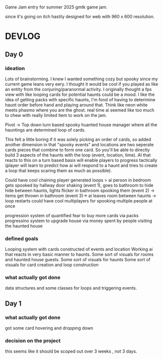 Game Jam entry for summer 2025 gmtk game jam.

since it's going on itch hastily designed for web with 960 x 600 resolution. 

# DEVLOG

## Day 0

### ideation 

Lots of brainstorming. I knew I wanted something cozy but spooky since my current game leans very eery. 
I thought it would be cool if you played as like an entity from the conjuring/paranormal activity. 
I originally thought a fps view with like looping cards for potential haunts could be a mood. 
I like the idea of getting packs with specific haunts, I'm fond of having to deterimine haunt order before hand and playing around that. 
Think like neon white meets phasmo where you are the ghost. 
real time ai seemed like too much to chew with really limited tiem to work on the jam. 

Pivot -> Top down turn based spooky huanted house manager where all the hauntings are determined loop of cards. 

This felt a little boring if it was solely picking an order of cards, so added another dimension in that "spooky events" and locations are two seperate cards pieces that combine to form one card.
So you'll be able to directly build 3 aspects of the haunts with the loop (event, location, time).
AI that reacts to this on a turn based basis will enable players to progress tactically (player will learn to predict how ai will respond to a haunt and tries to create a loop that keeps scaring them as much as possible).

Could have cool chaining player generated loops > ai person in bedroom gets spooked by hallway door shaking (event 1), goes to bathroom to hide hide between haunts, lights flicker in bathroom spooking them (event 2) -> items get thrown in bathroom (event 3)-> ai leaves room between haunts -> loop restarts 
could have cool multiplayers for spooking multiple people at once

progression system of quantified fear to buy more cards via packs
progressino system to upgrade house via money spent by people visiting the haunted house

### defined goals

Looping system with cards constructed of events and location
Working ai that reacts in very basic manner to haunts. 
Some sort of visuals for rooms and haunted house guests. 
Some sort of visuals for haunts
Some sort of visuals for card creation and loop construction

### what actually got done

data structures and some classes for loops and triggering events. 

## Day 1

### what actually got done

got some card hovering and dropping down

### decision on the project

this seems like it should be scoped out over 3 weeks , not 3 days. 


